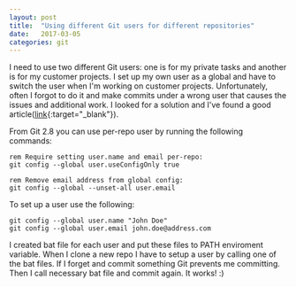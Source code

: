 ```yaml
---
layout: post
title:  "Using different Git users for different repositories"
date:   2017-03-05
categories: git
---
```

I need to use two different Git users: one is for my private tasks and another is for my customer projects. I set up my own user as a global and have to switch the user when I'm working on customer projects. Unfortunately, often I forgot to do it and make commits under a wrong user that causes the issues and additional work. I looked for a solution and I've found a good article([link](https://orrsella.com/2013/08/10/git-using-different-user-emails-for-different-repositories/){:target="_blank"}).

From Git 2.8 you can use per-repo user by running the following commands:

```
rem Require setting user.name and email per-repo:
git config --global user.useConfigOnly true

rem Remove email address from global config:
git config --global --unset-all user.email
```

To set up a user use the following:

```
git config --global user.name "John Doe"
git config --global user.email john.doe@address.com
```

I created bat file for each user and put these files to PATH enviroment variable. When I clone a new repo I have to setup a user by calling one of the bat files. If I forget and commit something Git prevents me committing. Then I call necessary bat file and commit again. It works! :)